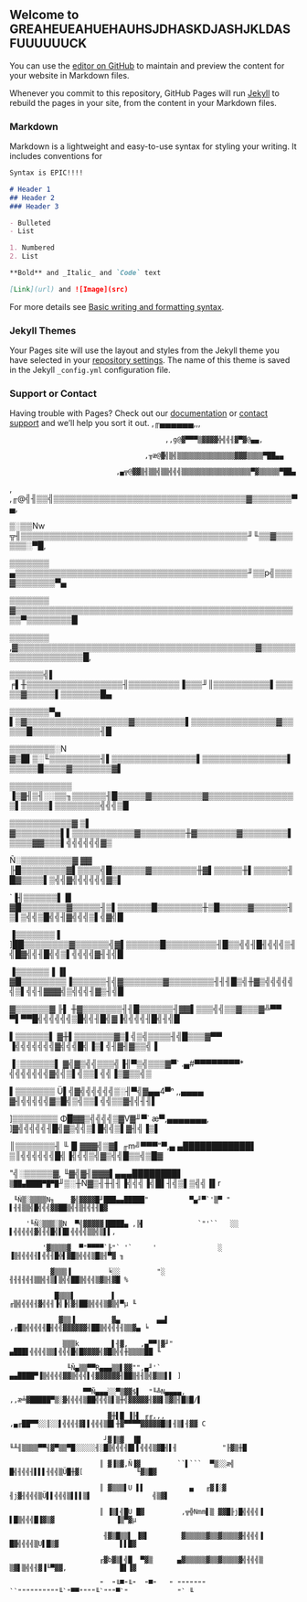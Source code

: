 ## Welcome to GREAHEUEAHUEHAUHSJDHASKDJASHJKLDAS FUUUUUUCK

You can use the [editor on GitHub](https://github.com/kitghost/kitghostSite/edit/main/README.md) to maintain and preview the content for your website in Markdown files.

Whenever you commit to this repository, GitHub Pages will run [Jekyll](https://jekyllrb.com/) to rebuild the pages in your site, from the content in your Markdown files.

### Markdown

Markdown is a lightweight and easy-to-use syntax for styling your writing. It includes conventions for

```markdown
Syntax is EPIC!!!!

# Header 1
## Header 2
### Header 3

- Bulleted
- List

1. Numbered
2. List

**Bold** and _Italic_ and `Code` text

[Link](url) and ![Image](src)
```

For more details see [Basic writing and formatting syntax](https://docs.github.com/en/github/writing-on-github/getting-started-with-writing-and-formatting-on-github/basic-writing-and-formatting-syntax).

### Jekyll Themes

Your Pages site will use the layout and styles from the Jekyll theme you have selected in your [repository settings](https://github.com/kitghost/kitghostSite/settings/pages). The name of this theme is saved in the Jekyll `_config.yml` configuration file.

### Support or Contact

Having trouble with Pages? Check out our [documentation](https://docs.github.com/categories/github-pages-basics/) or [contact support](https://support.github.com/contact) and we’ll help you sort it out.
                                                ,╓▄▄▄▄▄▄,,,

                                          ,,g@▓▀▀▀▒▓▓▓▓╬╣╣╢▓▀▓@▄▄,

                                     ,╥æ@▓╣▒╣▒▒▒▒▒▒▒▒▒▒▒▒▒▒▓▓▓▒▒▒▒▀██▄▄

                              ,▄╦@▓▓▒╢▒▒╣▒▒╣╣╣▒▒▒▒▒▒▒▒▒▒▒▒▒▒▒▒▒▀▓▒▒▒▒▒▀██▄

,                       ,╓@╣╢▒▒╣▒▒▒▒▒▒▒▒▒▒▒▒▒▒▒▒▒▒▒▒▒▒▒▒▒▒▒▒▒▒▒▒▒▒▓▒▒▒▒▒▒▒▀▄,

▒░▒▒Nw                ╦╢▒▒▒▒▒▒▒▒▒▒▒▒▒▒▒▒▒▒▒▒▒▒▒▒▒▒▒▒▒▒▒▒▒▒▒▒▒▒▒▒╜╙▒▒▓▒▒▒▒▒▒░▀█,

▒▒▒▒▒▒▒             ▄▒▒▒▒▒▒▒▒▒▒▒▒▒▒▒▒▒▒▒▒▒▒▒▒▒▒▒▒▒▒▒▒▒▒▒▒▒▒▒▒▒╜▒▒p╣▒▒▒▓▒▒▒▒▒▒▒▀▄

▒▒▒▒▒▒▒            ▓▒▒▒▒▒▒▒▒▒▒▒▒▒▒▒▒▒▒▒▒▒▒▒▒▒▒▒▒▒▒▒▒▒▒▒▒▒▒▒▒▒▒▒▒▒▒▒▒▒▒▒▀▒▒▒▒▒▒▒▒█

▒▒▒▒▒▒▒          ,▓▒▒▒▒▒▒▒▒▒▒▒▒▒▒▒▒▒▒▒▒▒▒▒▒▒▒▒▒▒▒▒▒▒▒▒▒▒▒▒▒▒▒▓▒▒▒▒▒▒▒▒▒▒▒▒▒▒▒▒▒▒▒█,

▒▒▒▒▒▒╣▌        ╒▌╫▒▒▒▒▒▒▒▒▒▒▒▒▒▒▒▒▒╢▒▒▒▒▒▒▒▒▒▐▒▒▒╜║▒▒▒▒▒▒▒▒▒▒▌▒▒▒▒▒▓▒▒▒▒▒▌▒▒▒▒▒▒▒█▄

▒▒▒▒▒▒▒▀▄       ▌▒▓▒▒▒▒▒▒▒▒▒▒▒▒▒▒▒▒▒▒▓▒▒▒▒▒▒▒▒▒▌▒▒▒▒▒▒▒▒▒▒▒▒▒▒▒▓▒▒▒▒▒█▒▒▒▒▒▒▒▒▒▒▒▒╢█

▒▒▒▒▒▒▒▒░N     ▓▒█▌▒░╙▒▒▒▒▒▒▒▒▒╢▌▒▒▒▒▒▒▒▒▒▒▒▒▒▒▒▌▒▒▒▒▒▒▒▒▒▒▒▒▒▒▒▌▒▒▒▒▒█▒▒▒▒▓▒▒▒▒▒▒▒▓▌

▒▒▒▒▒▒▒▒▒▒▒   ▐▒▓╢▒╢░░▒▒╖▒▒▒▒▒▒╢█▒▒▒▒▒▓▒▒▒▒▒▒▒▒▒▓▒▒▒▒▒▒▒▒▒▒▒▒▒▒▒▒▌▒▒▒▒▒▌▒▒▒▒▒▒▒▒╣╣╣▒█

▒▒▒▒▒▒▒▒▒▒▒▓  ▒▌ ▓▒▒▒▒▒▒▒▒▌▌▒▒▒▒▒▒▒▒▒▒▒▓▒▒▒▒▒▒▒▒╫▓▒▒▒▒▒▒▒▓▒▒▒▒▒▒▒▒▌▒▒▒▒▓▓▒▒▒▌╣╣╣╣╣╣▓▒

Ñ░▒▒▒▒▒▒▒▒▒▓ ▓▓ ╟█▒▒▒▒▒▒▒▒▓▌▒▒▒▒╣█▒▒▒▒▒▒▓▒▒▒▒▒▒▒▒╫▓▌▒▒▒▒▒╫▌▒▒▒▒▒▒╢█▓▒▒▒▒▌▒╣╣▓╣╣╣╣╣╣▓▒▌

  `▐╢▒▒▒▒▒▒▌ █  ▓█▒▒▒▒▒▒▒▒▓▒▒▒▒▒╢▒▌▒▒▒▒▒▒█▒▒▒▒▒▒▒▒╫▒█▒▒▒▒▒▓▒▒▒▒▒▒╢▒▌▒╣╣▒█╣╣╢▓╣╣╣▒▌╣▓╣█

   ▐▒▒▒▒▒▒▒  ▌ ]██▒▒▒▒▒▒▒▒▓▒▒▒▒▒▒╣▓▌▒▒▒▒▒▒█▒▒▒▒▒▒▒▒▒╢█▒▒╣╣╢█╢╣╣╣▒╢╣█▓╣╣╢█╣╣▒▌╣╣╣╣▓╢╢╣█

   ▐▒▒▒▒▒▒▐ ▐▌  ▓█▒▒▒▒▒▒▒▒▐▒▒▒▒▒▒╢╣▓▒▒▒▒▒▒▒▓▒▒▒▒▒▒▒▒╢╢╢█▒╣╫▓▒╣╣╣╣╣╣▒▌╣╣╢▓▓▓╣▒╣╣╣╢▓▒╢╣█

   ▓▒▒▒▒▒▒▓ ╟▌  ╫▓▒▒▒▒▒▒▒╢╢█▒▒▒▒▒▒╢▓▓▌▒▒▒╣╣▒▒▓▒▒▒▓╩▀▀   ▀▌▀▀█╣╣╣╣╣╣▒█╣╣╢█╣▓▐╣╣╣╣╢█╣╢╣█

   ▌▒▒▒▒▒▒▌     ▓╫▌▒▒▒▒▒▒▒▓▒▌╣▒╣▒▒▒▒╢╣█▒▒▒▓▀▀               ▐╣╣╣╣╣╣╣▓╣╣╣█╣▐▒▌╣╢▓╢▓▒▒╣▐

  ▐░▒▒▒▒▒▒▌     ▓╣▓▒╣╣▒▒▒╣▐╢▀▒╣▒▒▒▓▀`      .▄#▀▀▀▀▀▀▀▀*      ╣╣╣╣╣╣╣▓╣╣▒▌╣▒▒▌╣╣▐▒▓▒▒╣▒

  ▌▒▒▒▒▒▒▒      Ü▌╣▓╣╣╣╣╣╣▒░╢▀╣▓▄▄4▀ⁿ          ,,▄▄▄▄        ▓╢╣╣╣╣╣▓▒█╣▒╣▒▒▌╣╣▒▒▓╢╣╢╢▌

 ]▒▒▒▒▒▒▒▒      Φ█▓▓▒╣╣╣╣▒▓V▓╜▀`             æ▀,▄▄▄▄▄▄▄,    ]▓╣╣╣╣╣╢█╣▓▒╣╣▒▌█╣╣▒▌▓╢╣▐▒▌

 ║▒▒▒▒▒▒▒╢      ╙▐▌▓▓▓╣▒▓▌  ╓m╝▀▀▀"▀,▄       ▄████████████▌ ▒║╣╣╣╣╣╣█╣▐╣╣╣▒╣▓▒╣╣█▒▒╣▒█▓

  "╣░▒▒▒▒▒▓,     ╙▓╣▓╢▓▓▓▌▄▄▄████████▌       `▒██▄████▀█▀█`╜▒░╫Ñ▓▒╢╫╢╢▐╣╣╣▐╣█▌╢╣▒▌▒╣╣▐▌r

     ╙Ñ▒░▒▒▒▒N╖    ▓╣▓▓▓▓█╜███▄▄█████"          ▀▄╜▀`'▒▀ "      ▌╢╢▒▒╣█╣╣╣▓▓██▒╣╢▒╢╣╢╢█▓

        '╙Ñ░▒▒▒░▒N  ▀╣▓▓▓▓▓▐████▄ ,╠▌             `"'``   ░░    ▌╣╣╣╣╣▓╣╢╣█╣▌█▌╣╣╣╣▒▒╣▒▌▌,

            '▓▒▒▒▒▓  ▀"▀▀▀▀`╟"` '`     '               ░       ▐▒╢╣╣╣╢▌╣╣╢█╬▌▓█▒╣╣╣▒█▒╢▀▓ ╖

              ▓▒▒▒▐         ╘░░         "░                     ╢╢╢╢╣╢▒▒╣╢▒▌▒╣╣██▒╣╣╣▒▓▒╢▓█ %

               █▒▒▒▌         ▌                                ╓▒╣╣╣╣╢▓╣╣╢▐╣▐╣▓╢██▒╣╣╣▒▓▒╣▀µ ╙

                ▓▒▒▐         ▓▄         ▄▄▌                 ,╓█▒╣╣╣╣╢█╢╣╣▓▓▓▓▓▓╢██▒╣╣╣╢╢▒▒▓▄ ╘

                 ▒▒▒k        ▌╢▓,   ,▄▀▀║▓╜"              ▄███▌╣╣╣╣▒▒▌╣╣╣█╣█▓▓▓▓╣▓█▒╣╣╫▒▒▒▒██ ╙

                  ╙Ñ▄▒▒▀▀R▄▄▄▒▒▌▓▓"",▄╜'`             ▄▄████▀▐▒╣╣╣╣▓▓▒╣╣╣▌╣▓▓▓▓▓▓╢██▒╢╢▒╣▓▒▒▌▌ ]

                      ▀▀Ñ▄▄▄░░▀▒▓▓$▌  "╙╩N▄▄▄▄, ,,æ╧▓█████▀▒░▓╣╣╣╣▒██╣╣╣▒▌▒╫╣▓▓▓▓▓╢▓▓▌▒▓▒╢█▒█/▌

                            ▓╫▌█ ▐╟▌ ╓╓,,,       ,▄╓██▀▀░░║░░▌╣╣╣╢▓▌▌╣╣╣▒█▌╫▓▀▀▀▀▓▓▓▓▓█▒▌╢▒▌╢▓▓ C

                           ┘▓▐▒▓  ▐█ ╙╨╢▒▒▒▒▀▀╢▓▀▒▒▀█░░░░░╢░█▒╣╣╣╢█▌▌╣╣╣▒▓█╢▌╢           "╟▓▒╫█

                          ║ ▓▐▒▓,Ñ▐▓         ``▌```  ▀▒░░æ╣ █╣╢╣╣╢▌▌▌╢╣╣▒Ü█╫▓[             ╙▓▒█▓

                          ║ ▓▒▒▒▌U ▌▌           ▄   ╓▓▐░▓ ╢j▓╢╣╣╣▒Ü▌▌╣╣╣▒▌▌▌▒▌               ╣▒▓▌

                          ║ ▐▒▌╣█U █▓         ,╦╬Nmm▌▒ ▓▓█╟j█╣╣╣╣▐ ▌█▒╣╣╣█▐▓▒▓               ▐▒▀▓µ

                           ╢▓▒█▒▒▌ ▐▓▌        ▓▒▒▒▒▒▓▒▒▓▒▒▒▒▓╢╣╣╣▐ █▓╣╣╣╣▒U▌█▒▓               ▌▌█▓

                          ╓▓b▓▒▌╣█  ▀▓▒      ▄▓▒▒▒▒▒▓▒▒▓▒▒▒▒▓╣╢╣╣▒ ▒▓▌▒╣╣╢▓▐╙▀▓▓,             █▌▐▓

                          "  "╙▀"╙"  "▀"   " """"""" ``""""""""""╙`"▀▀""""╙`"""▀`"            "` ╙
